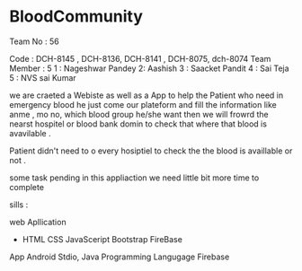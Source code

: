 # BloodCommunity

Team No : 56

Code : DCH-8145 , DCH-8136, DCH-8141 , DCH-8075, dch-8074
Team Member : 5
1 : Nageshwar Pandey
2: Aashish 
3 : Saacket Pandit 
4 : Sai Teja 
5 : NVS sai Kumar


we are craeted a Webiste as well as a App  to help the Patient  who need in emergency blood he just come our plateform and fill the information like anme , mo no, which blood group he/she want 
then we will frowrd the nearst hospitel or blood bank domin  to check that where that blood is avavilable . 

Patient didn't need to o every hosiptiel to check the the blood is availlable or not .


some task pending in this appliaction we need little bit more time to complete 



sills :

web Apllication 
- HTML CSS JavaSceript Bootstrap FireBase 

App
Android Stdio, Java Programming Langugage Firebase


